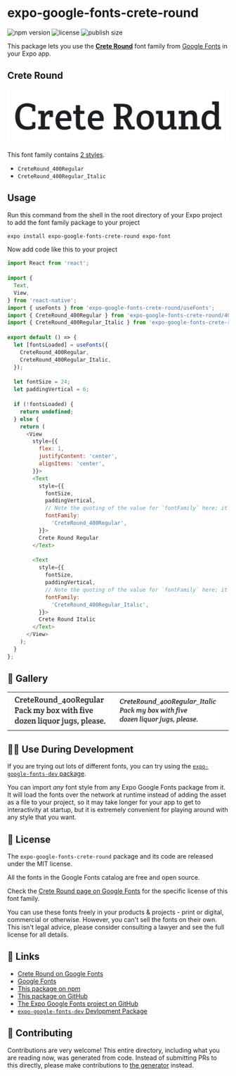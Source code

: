 # expo-google-fonts-crete-round

![npm version](https://flat.badgen.net/npm/v/expo-google-fonts-crete-round)
![license](https://flat.badgen.net/github/license/expo/google-fonts)
![publish size](https://flat.badgen.net/packagephobia/install/expo-google-fonts-crete-round)

This package lets you use the [**Crete Round**](https://fonts.google.com/specimen/Crete+Round) font family from [Google Fonts](https://fonts.google.com/) in your Expo app.

## Crete Round

![Crete Round](./font-family.png)

This font family contains [2 styles](#-gallery).

- `CreteRound_400Regular`
- `CreteRound_400Regular_Italic`

## Usage

Run this command from the shell in the root directory of your Expo project to add the font family package to your project
```sh
expo install expo-google-fonts-crete-round expo-font
```

Now add code like this to your project
```js
import React from 'react';

import {
  Text,
  View,
} from 'react-native';
import { useFonts } from 'expo-google-fonts-crete-round/useFonts';
import { CreteRound_400Regular } from 'expo-google-fonts-crete-round/400Regular';
import { CreteRound_400Regular_Italic } from 'expo-google-fonts-crete-round/400Regular_Italic';

export default () => {
  let [fontsLoaded] = useFonts({
    CreteRound_400Regular,
    CreteRound_400Regular_Italic,
  });

  let fontSize = 24;
  let paddingVertical = 6;

  if (!fontsLoaded) {
    return undefined;
  } else {
    return (
      <View
        style={{
          flex: 1,
          justifyContent: 'center',
          alignItems: 'center',
        }}>
        <Text
          style={{
            fontSize,
            paddingVertical,
            // Note the quoting of the value for `fontFamily` here; it expects a string!
            fontFamily:
              'CreteRound_400Regular',
          }}>
          Crete Round Regular
        </Text>

        <Text
          style={{
            fontSize,
            paddingVertical,
            // Note the quoting of the value for `fontFamily` here; it expects a string!
            fontFamily:
              'CreteRound_400Regular_Italic',
          }}>
          Crete Round Italic
        </Text>
      </View>
    );
  }
};

```

## 🔡 Gallery


||||
|-|-|-|
|![CreteRound_400Regular](.//400Regular/CreteRound_400Regular.ttf.png)|![CreteRound_400Regular_Italic](.//400Regular_Italic/CreteRound_400Regular_Italic.ttf.png)|||


## 👩‍💻 Use During Development

If you are trying out lots of different fonts, you can try using the [`expo-google-fonts-dev` package](https://github.com/freeboub/google-fonts/tree/master/font-packages/dev#readme).

You can import *any* font style from any Expo Google Fonts package from it. It will load the fonts
over the network at runtime instead of adding the asset as a file to your project, so it may take longer
for your app to get to interactivity at startup, but it is extremely convenient
for playing around with any style that you want.

## 📖 License

The `expo-google-fonts-crete-round` package and its code are released under the MIT license.

All the fonts in the Google Fonts catalog are free and open source.

Check the [Crete Round page on Google Fonts](https://fonts.google.com/specimen/Crete+Round) for the specific license of this font family.

You can use these fonts freely in your products & projects - print or digital, commercial or otherwise. However, you can't sell the fonts on their own. This isn't legal advice, please consider consulting a lawyer and see the full license for all details.

## 🔗 Links

- [Crete Round on Google Fonts](https://fonts.google.com/specimen/Crete+Round)
- [Google Fonts](https://fonts.google.com/)
- [This package on npm](https://www.npmjs.com/package/expo-google-fonts-crete-round)
- [This package on GitHub](https://github.com/freeboub/google-fonts/tree/master/font-packages/crete-round)
- [The Expo Google Fonts project on GitHub](https://github.com/freeboub/google-fonts)
- [`expo-google-fonts-dev` Devlopment Package](https://github.com/freeboub/google-fonts/tree/master/font-packages/dev)

## 🤝 Contributing

Contributions are very welcome! This entire directory, including what you are reading now, was generated from code. Instead of submitting PRs to this directly, please make contributions to [the generator](https://github.com/freeboub/google-fonts/tree/master/packages/generator) instead.
